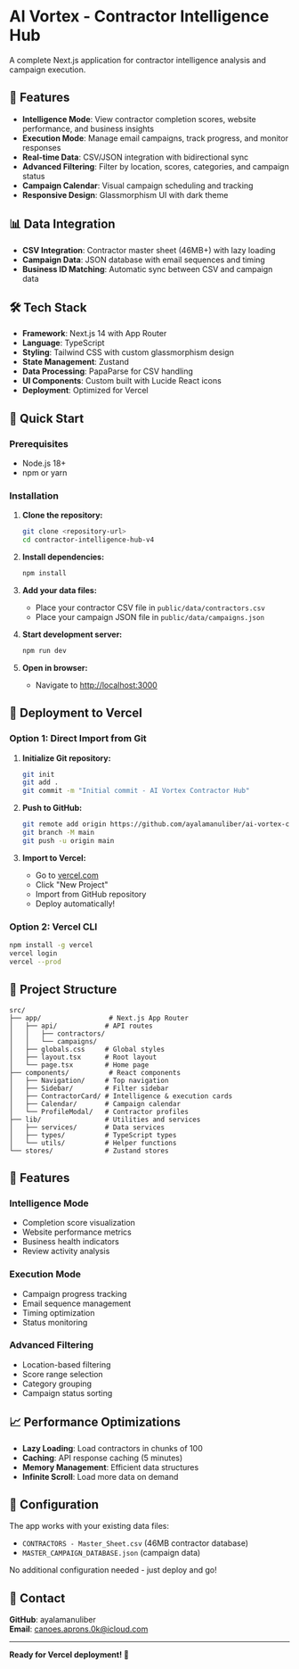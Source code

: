 # AI Vortex - Contractor Intelligence Hub

A complete Next.js application for contractor intelligence analysis and campaign execution.

## 🚀 Features

- **Intelligence Mode**: View contractor completion scores, website performance, and business insights
- **Execution Mode**: Manage email campaigns, track progress, and monitor responses
- **Real-time Data**: CSV/JSON integration with bidirectional sync
- **Advanced Filtering**: Filter by location, scores, categories, and campaign status
- **Campaign Calendar**: Visual campaign scheduling and tracking
- **Responsive Design**: Glassmorphism UI with dark theme

## 📊 Data Integration

- **CSV Integration**: Contractor master sheet (46MB+) with lazy loading
- **Campaign Data**: JSON database with email sequences and timing
- **Business ID Matching**: Automatic sync between CSV and campaign data

## 🛠 Tech Stack

- **Framework**: Next.js 14 with App Router
- **Language**: TypeScript
- **Styling**: Tailwind CSS with custom glassmorphism design
- **State Management**: Zustand
- **Data Processing**: PapaParse for CSV handling
- **UI Components**: Custom built with Lucide React icons
- **Deployment**: Optimized for Vercel

## 🚀 Quick Start

### Prerequisites

- Node.js 18+ 
- npm or yarn

### Installation

1. **Clone the repository:**
   ```bash
   git clone <repository-url>
   cd contractor-intelligence-hub-v4
   ```

2. **Install dependencies:**
   ```bash
   npm install
   ```

3. **Add your data files:**
   - Place your contractor CSV file in `public/data/contractors.csv`
   - Place your campaign JSON file in `public/data/campaigns.json`

4. **Start development server:**
   ```bash
   npm run dev
   ```

5. **Open in browser:**
   - Navigate to [http://localhost:3000](http://localhost:3000)

## 🚀 Deployment to Vercel

### Option 1: Direct Import from Git

1. **Initialize Git repository:**
   ```bash
   git init
   git add .
   git commit -m "Initial commit - AI Vortex Contractor Hub"
   ```

2. **Push to GitHub:**
   ```bash
   git remote add origin https://github.com/ayalamanuliber/ai-vortex-contractor-hub.git
   git branch -M main
   git push -u origin main
   ```

3. **Import to Vercel:**
   - Go to [vercel.com](https://vercel.com)
   - Click "New Project"
   - Import from GitHub repository
   - Deploy automatically!

### Option 2: Vercel CLI

```bash
npm install -g vercel
vercel login
vercel --prod
```

## 📁 Project Structure

```
src/
├── app/                 # Next.js App Router
│   ├── api/            # API routes
│   │   ├── contractors/
│   │   └── campaigns/
│   ├── globals.css     # Global styles
│   ├── layout.tsx      # Root layout
│   └── page.tsx        # Home page
├── components/          # React components
│   ├── Navigation/     # Top navigation
│   ├── Sidebar/        # Filter sidebar
│   ├── ContractorCard/ # Intelligence & execution cards
│   ├── Calendar/       # Campaign calendar
│   └── ProfileModal/   # Contractor profiles
├── lib/                # Utilities and services
│   ├── services/       # Data services
│   ├── types/          # TypeScript types
│   └── utils/          # Helper functions
└── stores/             # Zustand stores
```

## 🎨 Features

### Intelligence Mode
- Completion score visualization
- Website performance metrics
- Business health indicators
- Review activity analysis

### Execution Mode
- Campaign progress tracking
- Email sequence management
- Timing optimization
- Status monitoring

### Advanced Filtering
- Location-based filtering
- Score range selection
- Category grouping
- Campaign status sorting

## 📈 Performance Optimizations

- **Lazy Loading**: Load contractors in chunks of 100
- **Caching**: API response caching (5 minutes)
- **Memory Management**: Efficient data structures
- **Infinite Scroll**: Load more data on demand

## 🔧 Configuration

The app works with your existing data files:
- `CONTRACTORS - Master_Sheet.csv` (46MB contractor database)
- `MASTER_CAMPAIGN_DATABASE.json` (campaign data)

No additional configuration needed - just deploy and go!

## 📧 Contact

**GitHub**: ayalamanuliber  
**Email**: canoes.aprons.0k@icloud.com

---

**Ready for Vercel deployment! 🚀**